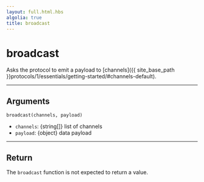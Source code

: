 ```yaml
---
layout: full.html.hbs
algolia: true
title: broadcast
---
```


# broadcast

Asks the protocol to emit a payload to [channels]({{ site_base_path }}protocols/1/essentials/getting-started/#channels-default).

---

## Arguments

`broadcast(channels, payload)`

* `channels`: {string[]} list of channels
* `payload`: {object} data payload

---

## Return

The `broadcast` function is not expected to return a value.
